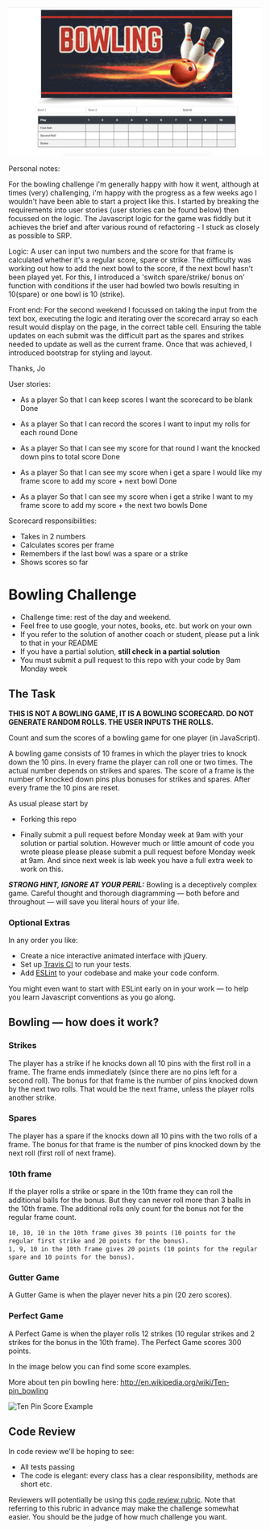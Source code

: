 
![Screenshot](images/screenshot.png)

Personal notes:

For the bowling challenge i'm generally happy with how it went, although at times (very) challenging, i'm happy with the progress as a few weeks ago I wouldn't have been able to start a project like this. I started by breaking the requirements into user stories (user stories can be found below) then focussed on the logic. The Javascript logic for the game was fiddly but it achieves the brief and after various round of refactoring - I stuck as closely as possible to SRP. 

Logic: A user can input two numbers and the score for that frame is calculated whether it's a regular score, spare or strike. The difficulty was working out how to add the next bowl to the score, if the next bowl hasn't been played yet. For this, I introduced a 'switch spare/strike/ bonus on' function with conditions if the user had bowled two bowls resulting in 10(spare) or one bowl is 10 (strike). 

Front end: For the second weekend I focussed on taking the input from the text box, executing the logic and iterating over the scorecard array so each result would display on the page, in the correct table cell. Ensuring the table updates on each submit was the difficult part as the spares and strikes needed to update as well as the current frame. Once that was achieved, I introduced bootstrap for styling and layout. 

Thanks,
Jo


User stories: 

- As a player
So that I can keep scores
I want the scorecard to be blank 
Done

- As a player
So that I can record the scores
I want to input my rolls for each round
Done

- As a player
So that I can see my score for that round
I want the knocked down pins to total score
Done

- As a player
So that I can see my score when i get a spare
I would like my frame score to add my score + next bowl
Done

- As a player
So that I can see my score when i get a strike
I want to my frame score to add my score + the next two bowls
Done


Scorecard responsibilities:

- Takes in 2 numbers
- Calculates scores per frame
- Remembers if the last bowl was a spare or a strike
- Shows scores so far


Bowling Challenge
=================


* Challenge time: rest of the day and weekend.
* Feel free to use google, your notes, books, etc. but work on your own
* If you refer to the solution of another coach or student, please put a link to that in your README
* If you have a partial solution, **still check in a partial solution**
* You must submit a pull request to this repo with your code by 9am Monday week

## The Task

**THIS IS NOT A BOWLING GAME, IT IS A BOWLING SCORECARD. DO NOT GENERATE RANDOM ROLLS. THE USER INPUTS THE ROLLS.**

Count and sum the scores of a bowling game for one player (in JavaScript).

A bowling game consists of 10 frames in which the player tries to knock down the 10 pins. In every frame the player can roll one or two times. The actual number depends on strikes and spares. The score of a frame is the number of knocked down pins plus bonuses for strikes and spares. After every frame the 10 pins are reset.

As usual please start by

* Forking this repo

* Finally submit a pull request before Monday week at 9am with your solution or partial solution.  However much or little amount of code you wrote please please please submit a pull request before Monday week at 9am.  And since next week is lab week you have a full extra week to work on this.

___STRONG HINT, IGNORE AT YOUR PERIL:___ Bowling is a deceptively complex game. Careful thought and thorough diagramming — both before and throughout — will save you literal hours of your life.

### Optional Extras

In any order you like:

* Create a nice interactive animated interface with jQuery.
* Set up [Travis CI](https://travis-ci.org) to run your tests.
* Add [ESLint](http://eslint.org/) to your codebase and make your code conform.

You might even want to start with ESLint early on in your work — to help you
learn Javascript conventions as you go along.

## Bowling — how does it work?

### Strikes

The player has a strike if he knocks down all 10 pins with the first roll in a frame. The frame ends immediately (since there are no pins left for a second roll). The bonus for that frame is the number of pins knocked down by the next two rolls. That would be the next frame, unless the player rolls another strike.

### Spares

The player has a spare if the knocks down all 10 pins with the two rolls of a frame. The bonus for that frame is the number of pins knocked down by the next roll (first roll of next frame).

### 10th frame

If the player rolls a strike or spare in the 10th frame they can roll the additional balls for the bonus. But they can never roll more than 3 balls in the 10th frame. The additional rolls only count for the bonus not for the regular frame count.

    10, 10, 10 in the 10th frame gives 30 points (10 points for the regular first strike and 20 points for the bonus).
    1, 9, 10 in the 10th frame gives 20 points (10 points for the regular spare and 10 points for the bonus).

### Gutter Game

A Gutter Game is when the player never hits a pin (20 zero scores).

### Perfect Game

A Perfect Game is when the player rolls 12 strikes (10 regular strikes and 2 strikes for the bonus in the 10th frame). The Perfect Game scores 300 points.

In the image below you can find some score examples.

More about ten pin bowling here: http://en.wikipedia.org/wiki/Ten-pin_bowling

![Ten Pin Score Example](images/example_ten_pin_scoring.png)

## Code Review

In code review we'll be hoping to see:

* All tests passing
* The code is elegant: every class has a clear responsibility, methods are short etc.

Reviewers will potentially be using this [code review rubric](docs/review.md).  Note that referring to this rubric in advance may make the challenge somewhat easier.  You should be the judge of how much challenge you want.
